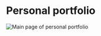 # Personal portfolio

![Main page of personal portfolio](https://github.com/MauricioNC/portfolio/assets/42758875/7fe7f92b-2cb7-42a4-ac26-27243523aaf5)
